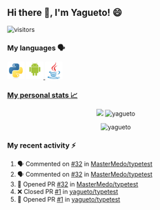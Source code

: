 ## Hi there 👋, I'm Yagueto! 😄

<!--
**Yagueteiro/yagueteiro** is a ✨ _special_ ✨ repository because its `README.md` (this file) appears on your GitHub profile.

Here are some ideas to get you started:

- 🔭 I’m currently working on ...
- 🌱 I’m currently learning ...
- 👯 I’m looking to collaborate on ...
- 🤔 I’m looking for help with ...
- 💬 Ask me about ...
- 📫 How to reach me: ...
- 😄 Pronouns: ...
- ⚡ Fun fact: ...
-->

![visitors](https://visitor-badge-reloaded.herokuapp.com/badge?page_id=yagueto'sREADME&style=for-the-badge)

### My languages 🗣️

<p align="left"> <img src="https://raw.githubusercontent.com/devicons/devicon/master/icons/python/python-original.svg" alt="python" width="40" height="40"/> </a> <a href="https://developer.android.com" target="_blank"> <img src="https://raw.githubusercontent.com/devicons/devicon/master/icons/android/android-original-wordmark.svg" alt="android" width="40" height="40"/> </a> <a href="https://www.java.com" target="_blank"> <img src="https://raw.githubusercontent.com/devicons/devicon/master/icons/java/java-original.svg" alt="java" width="40" height="40"/> </a> <a href="https://www.linux.org/" target="_blank"> </a> <a href="https://www.python.org" target="_blank"> </p>

### My personal stats 📈
<div align="center"> 
  <a>
    <img src=https://github-readme-stats.vercel.app/api?username=yagueto&count_private=true&show_icons=true width=50%></img>
  </a>
  <img src="https://github-readme-streak-stats.herokuapp.com/?user=yagueto" alt="yagueto" width=49% />
</div>
<p align="center">
    <img src="https://github-profile-trophy.vercel.app/?username=yagueto&no-bg=true" alt="yagueto" />
</p>


### My recent activity ⚡

  <!--START_SECTION:activity-->
1. 🗣 Commented on [#32](https://github.com/MasterMedo/typetest/issues/32) in [MasterMedo/typetest](https://github.com/MasterMedo/typetest)
2. 🗣 Commented on [#32](https://github.com/MasterMedo/typetest/issues/32) in [MasterMedo/typetest](https://github.com/MasterMedo/typetest)
3. 💪 Opened PR [#32](https://github.com/MasterMedo/typetest/pull/32) in [MasterMedo/typetest](https://github.com/MasterMedo/typetest)
4. ❌ Closed PR [#1](https://github.com/yagueto/typetest/pull/1) in [yagueto/typetest](https://github.com/yagueto/typetest)
5. 💪 Opened PR [#1](https://github.com/yagueto/typetest/pull/1) in [yagueto/typetest](https://github.com/yagueto/typetest)
  <!--END_SECTION:activity-->


